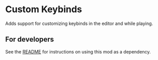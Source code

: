 # Custom Keybinds

Adds support for customizing keybinds in the editor and while playing.

## For developers

See the [README](https://github.com/geode-sdk/CustomKeybinds/blob/main/README.md) for instructions on using this mod as a dependency.
